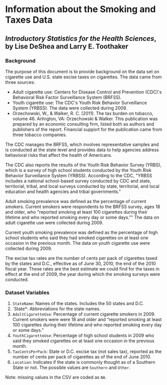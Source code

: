 Information about the Smoking and Taxes Data
================
## *Introductory Statistics for the Health Sciences*, by Lise DeShea and Larry E. Toothaker

### Background
The purpose of this document is to provide background on the data set on cigarette use and U.S. state excise taxes on cigarettes.  The data came from three sources:

 * Adult cigarette use:  Centers for Disease Control and Prevention (CDC)'s Behavioral Risk Factor Surveillance System (BRFSS).  
 * Youth cigarette use:  The CDC's Youth Risk Behavior Surveillance System (YRBSS).  The data were collected during 2009.
 * Orzechowski, W., & Walker, R. C. (2011).  The tax burden on tobacco, volume 46. Arlington, VA: Orzechowski & Walker.  This publication was prepared by an economic consulting firm, listed both as authors and publishers of the report.  Financial support for the publication came from three tobacco companies.

The CDC manages the BRFSS, which involves representative samples and is conducted at the state level and provides data to help agencies address behavioral risks that affect the health of Americans.  

The CDC also reports the results of the Youth Risk Behavior Survey (YRBS), which is a survey of high school students conducted by the Youth Risk Behavior Surveillance System (YRBSS).  According to the CDC, "YRBSS includes a national school-based survey conducted by CDC and state, territorial, tribal, and local surveys conducted by state, territorial, and local education and health agencies and tribal governments."  

Adult smoking prevalence was defined as the percentage of current smokers.  Current smokers were respondents to the BRFSS survey, ages 18 and older, who "reported smoking at least 100 cigarettes during their lifetime and who reported smoking every day or some days.""  The data on adult cigarette use were collected during 2009.

Current youth smoking prevalence was defined as the percentage of high school students who said they had smoked cigarettes on at least one occasion in the previous month.  The data on youth cigarette use were collected during 2009.

The excise tax rates are the number of cents per pack of cigarettes taxed by the states and D.C., effective as of June 30, 2010, the end of the 2010 fiscal year.  These rates are the best estimate we could find for the taxes in effect at the end of 2009, the year during which the smoking surveys were conducted.

### Dataset Variables
 1. `StateName`:  Names of the states.  Includes the 50 states and D.C.
 2. `State*:  Abbreviations for the state names.
 3. `AdultCigaretteUse`:  Percentage of current cigarette smokers in 2009.  Current smokers were were 18 and older and “reported smoking at least 100 cigarettes during their lifetime and who reported smoking every day or some days.”
 4. `YouthCigaretteUse`:  Percentage of high school students in 2009 who said they smoked cigarettes on at least one occasion in the previous month.
 5. `TaxCentsPerPack`:  State or D.C. excise tax (not sales tax), reported as the number of cents per pack of cigarettes as of the end of June 2010. 
 6. `Location`: Indicates if the state is commonly thought as of a Southern State or not.  The possible values are `Southern` and `Other`.

Note: missing values in the CSV are coded as `NA`.
